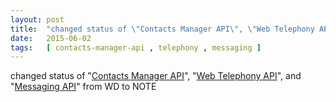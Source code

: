 ```yaml
---
layout: post
title:  "changed status of \"Contacts Manager API\", \"Web Telephony API\", and \"Messaging API\" from WD to NOTE"
date:   2015-06-02
tags:   [ contacts-manager-api , telephony , messaging ]
---
```


changed status of "[Contacts Manager API](/spec/contacts-manager-api)", "[Web Telephony API](/spec/telephony)", and "[Messaging API](/spec/messaging)" from WD to NOTE


